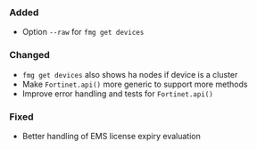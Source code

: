 ### Added

- Option `--raw` for `fmg get devices`

### Changed

- `fmg get devices` also shows ha nodes if device is a cluster
- Make `Fortinet.api()` more generic to support more methods
- Improve error handling and tests for `Fortinet.api()`


### Fixed

- Better handling of EMS license expiry evaluation

